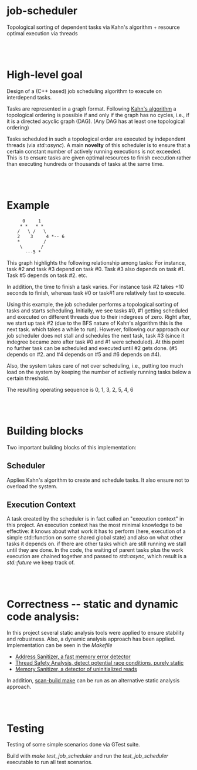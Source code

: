 # job-scheduler
Topological sorting of dependent tasks via Kahn's algorithm + resource optimal execution via threads

<br />
<br />

# High-level goal

Design of a (C++ based) job scheduling algorithm to execute on interdepend tasks.

Tasks are represented in a graph format. Following [Kahn's algorithm](https://en.wikipedia.org/wiki/Topological_sorting#Kahn's_algorithm)
a topological ordering is possible if and only if the graph has no cycles, i.e., if it is a directed acyclic graph (DAG).
(Any DAG has at least one topological ordering)

Tasks scheduled in such a topological order are executed by independent threads (via *std::async*).
A main **novelty** of this scheduler is to ensure that a certain constant number of actively
running executions is not exceeded. This is to ensure tasks are given optimal resources
to finish execution rather than executing hundreds or thousands of tasks at the same time.

<br />
<br />

# Example

          0     1
         * *   * *
        /   \ /   \
        2    3     4 *-- 6
        *         / 
         \       /
           ---5 *  
         
This graph highlights the following relationship among tasks: For instance, task #2 and task #3 depend
on task #0. Task #3 also depends on task #1. Task #5 depends on task #2. etc.

In addition, the time to finish a task varies. For instance task #2 takes +10 seconds to finish,
whereas task #0 or task#1 are relatively fast to execute.

Using this example, the job scheduler performs a topological sorting of tasks and starts
scheduling. Initially, we see tasks #0, #1 getting scheduled and executed on different
threads due to their indegrees of zero.
Right after, we start up task #2 (due to the BFS nature of Kahn's algorithm this is the next
task. which takes a while to run). However, following our approach our
job scheduler does not stall and schedules the next task, task #3 (since it indegree became zero after
task #0 and #1 were scheduled).
At this point no further task can be scheduled and executed until #2 gets done.
(#5 depends on #2. and #4 depends on #5 and #6 depends on #4).

Also, the system takes care of not over scheduling, i.e., putting too much load on the system
by keeping the number of actively running tasks below a certain threshold.

The resulting operating sequence is 0, 1, 3, 2, 5, 4, 6

<br />
<br />

# Building blocks

Two important building blocks of this implementation:

## Scheduler

Applies Kahn's algorithm to create and schedule tasks. It also ensure not to overload the system.

## Execution Context

A task created by the scheduler is in fact called an "execution context" in this project.
An execution context has the most minimal knowledge to be effective: it knows about what
work it has to perform (here, execution of a simple std::function on some shared global state) and also on what other tasks
it depends on. if there are other tasks which are still running we stall until they are done.
In the code, the waiting of parent tasks plus the work execution are chained together and
passed to *std::async*, which result is a *std::future* we keep track of.

<br />
<br />

# Correctness -- static and dynamic code analysis:

In this project several static analysis tools were applied to ensure stability and robustness.
Also, a dynamic analysis approach has been applied.
Implementation can be seen in the *Makefile*

-  [Address Sanitizer, a fast memory error detector](https://clang.llvm.org/docs/AddressSanitizer.html)
-  [Thread Safety Analysis, detect potential race conditions, purely static](https://clang.llvm.org/docs/ThreadSafetyAnalysis.html)
-  [Memory Sanitizer, a detector of uninitialized reads](https://clang.llvm.org/docs/MemorySanitizer.html)

In addition, [scan-build make](https://clang-analyzer.llvm.org/scan-build.html) can be run
as an alternative static analysis approach.

<br />
<br />

# Testing

Testing of some simple scenarios done via GTest suite.

Build with *make test_job_scheduler* and run the *test_job_scheduler* executable to run
all test scenarios.

